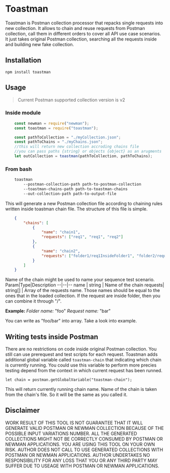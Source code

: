 # Toastman

Toastman is Postman collection processor that repacks single requests into new collection. It allows to chain and reuse requests from Postman collection, call them in different orders to cover all API use case scenarios. It just takes original Postman collection, searching all the requests inside and building new fake collection.

## Installation

    npm install toastman

## Usage

>Current Postman supported collection version is v2

### Inside module

```javascript
    const newman = require("newman");
    const toastman = require("toastman");

    const pathToCollection = "./myCollection.json";
    const pathToChains = "./myChains.json";
    //this will return new collection accroding chains file
    //you can pass paths {string} or objects {object} as an arugments
    let outCollection = toastman(pathToCollection, pathToChains);
```

### From bash

```bash
    toastman 
        --postman-collection-path path-to-postman-collection
        --toastman-chains-path path-to-toastman-chains
        --out-collection-path path-to-output-file
```
This will generate a new Postman collection file according to chaining rules written inside toastman chain file. The structure of this file is simple.

```json
    {
        "chains": [
            {
                "name": "chain1",
                "requests": ["req1", "req1", "req2"]
            },
            {
                "name": "chain2",
                "requests": ["folder1/req1InsideFolder1", "folder2/request1InsideFolder2"]
            }
        ]
    }
```
Name of the chain might be used to name your sequence test scenario.
Param|Type|Description
--|--|--
name | string | Name of the chain
requests| string[] | Array of the requests name. Those names should be equal to the ones that in the loaded collection. If the request are inside folder, then you can combine it through "/". <p> <b>Example: </b> <i>Folder name:</i> "foo" <i>Request name:</i> "bar" <p> You can write as "foo/bar" into array. Take a look into example.

## Writing tests inside Postman

There are no restrictions on code inside original Postman collection. You still can use prerequest and test scripts for each request. Toastman adds additional global variable called `toastman-chain` that indicating which chain is currently running. You could use this variable to perform more precies testing depend from the context in which current request has been runned.

    let chain = postman.getGlobalVariable("toastman-chain");

This will return currently running chain name. Name of the chain is taken from the chain's file. So it will be the same as you called it. 

## Disclaimer

WORK RESULT OF THIS TOOL IS NOT GUARANTEE THAT IT WILL GENERATE VALID POSTMAN OR NEWMAN COLLECTION BECAUSE OF THE POSSIBLE INPUT VARIATIONS NUMBER. ALL THE GENERATED COLLECTIONS MIGHT NOT BE CORRECTLY CONSUMED BY POSTMAN OR NEWMAN APPLICATIONS. YOU ARE USING THIS TOOL ON YOUR OWN RISK. AUTHOR DOES NOT CALL TO USE GENERATED COLLECTIONS WITH POSTMAN OR NEWMAN APPLICATIONS. AUTHOR UNDERTAKES NO RESPONSIBILITY FOR ANY LOSS THAT YOU OR ANY THIRD PARTY MAY SUFFER DUE TO USEAGE WITH POSTMAN OR NEWMAN APPLICATIONS.